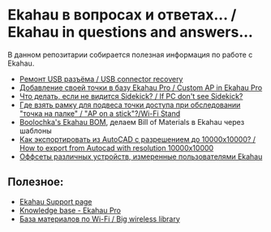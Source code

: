 # Ekahau в вопросах и ответах... / Ekahau in questions and answers...

В данном репозитарии собирается полезная информация по работе с Ekahau.

- [Ремонт USB разъёма / USB connector recovery](./USB_recovery/README.md)
- [Добавление своей точки в базу Ekahau Pro / Custom AP in Ekahau Pro](./Custom-AP-in-Ekahau/README.md)
- [Что делать, если не видится Sidekick? / If PC don't see Sidekick?](./ESK_dont_show/README.md)
- [Где взять рамку для подвеса точки доступа при обследовании "точка на палке" / "AP on a stick"?/Wi-Fi Stand](./WiFiStand/README.md)
- [Boolochka's Ekahau BOM](http://bit.ly/ekahau_bom), делаем Bill of Materials в Ekahau через шаблоны
- [Как экспортировать из AutoCAD с разрешением до 10000x10000? / How to export from Autocad with resolution 10000x10000](./Autocad/README.md)
- [Оффсеты различных устройств, измеренные пользователями Ekahau](./Offsets/)

## Полезное:
- [Ekahau Support page](https://support.ekahau.com/hc/en-us)
- [Knowledge base - Ekahau Pro](https://support.ekahau.com/hc/en-us/categories/360001609854-Knowledge-base-Ekahau-Pro)
- [База материалов по Wi-Fi / Big wireless library](https://github.com/skhomm/useful-wireless-links)
